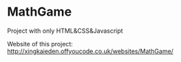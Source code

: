 # MathGame
 Project with only HTML&CSS&Javascript

Website of this project: http://xingkaieden.offyoucode.co.uk/websites/MathGame/


